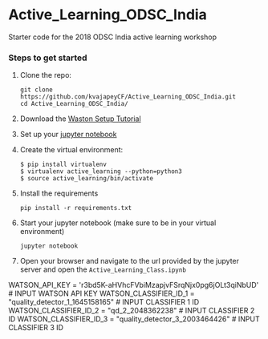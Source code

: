 # Active\_Learning\_ODSC_India
Starter code for the 2018 ODSC India active learning workshop

### Steps to get started

1. Clone the repo:
	
	```
	git clone https://github.com/kvajapeyCF/Active_Learning_ODSC_India.git
	cd Active_Learning_ODSC_India/
	```

2. Download the [Waston Setup Tutorial](https://docs.google.com/presentation/d/1GBbJh_v8Z5MEO2Bsi_YLxBq6z-M-glAsRY5XCQyA_kY/edit?usp=sharing)

3. Set up your [jupyter notebook](https://jupyter.readthedocs.io/en/latest/install.html)

4. Create the virtual environment:

	```
	$ pip install virtualenv
	$ virtualenv active_learning --python=python3
	$ source active_learning/bin/activate
	```
5. Install the requirements

	```
	pip install -r requirements.txt
	```
6. Start your jupyter notebook (make sure to be in your virtual environment)

	```
	jupyter notebook
	```
7. Open your browser and navigate to the url provided by the jupyter server and open the `Active_Learning_Class.ipynb`

WATSON_API_KEY = 'r3bd5K-aHVhcFVbiMzapjvFSrqNjx0pg6jOLt3qiNbUD' # INPUT WATSON API KEY
WATSON_CLASSIFIER_ID_1 = "quality_detector_1_1645158165" # INPUT CLASSIFIER 1 ID
WATSON_CLASSIFIER_ID_2 = "qd_2_2048362238" # INPUT CLASSIFIER 2 ID
WATSON_CLASSIFIER_ID_3 = "quality_detector_3_2003464426" # INPUT CLASSIFIER 3 ID
